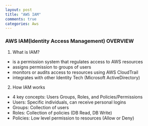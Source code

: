 ```yaml
---
layout: post
title: "AWS IAM"
comments: true
categories: Aws
---
```



### AWS IAM(Identity Access Management) OVERVIEW

1. What is IAM?
- is a permission system that regulates access to AWS resources
- assigns permission to groups of users
- monitors or audits access to resources using AWS CloudTrail
- integrates with other Identity Tech (Microsoft ActiveDirectory)

2. How IAM works

- 4 key concepts: Users Groups, Roles, and Policies/Permissions
- Users: Specific individuals, can receive personal logins
- Groups: Collection of users
- Roles: Collection of policies (DB Read, DB Write)
- Policies: Low level permission to resources (Allow or Deny)